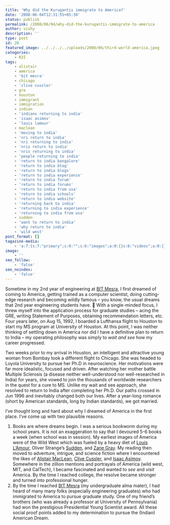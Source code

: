 ```yaml
---
title: 'Why did the Kurugantis immigrate to America?'
date: '2008-06-04T12:31:55+05:30'
status: publish
permalink: /2008/06/04/why-did-the-kurugantis-immigrate-to-america
author: vishy
description: ''
type: post
id: 20
featured_image: ../../../../uploads/2008/06/third-world-america.jpeg
categories: 
    - R2I
tags:
    - alistair
    - america
    - 'bit mesra'
    - chicago
    - 'clive cussler'
    - gre
    - houston
    - immigrant
    - immigration
    - indian
    - 'indians returning to india'
    - 'isaac asimov'
    - 'louis lamour'
    - maclean
    - 'moving to india'
    - 'nri return to india'
    - 'nri returning to india'
    - 'nris return to india'
    - 'nris returning to india'
    - 'people returning to india'
    - 'return to india bangalore'
    - 'return to india blog'
    - 'return to india blogs'
    - 'return to india experience'
    - 'return to india forum'
    - 'return to india forums'
    - 'return to india from usa'
    - 'return to india schools'
    - 'return to india website'
    - 'returning back to india'
    - 'returning to india experience'
    - 'returning to india from usa'
    - sudden
    - 'want to return to india'
    - 'why return to india'
    - 'wild west'
post_format: []
tagazine-media:
    - 'a:7:{s:7:"primary";s:0:"";s:6:"images";a:0:{}s:6:"videos";a:0:{}s:11:"image_count";s:1:"0";s:6:"author";s:7:"2859667";s:7:"blog_id";s:7:"2786457";s:9:"mod_stamp";s:19:"2010-02-19 03:21:58";}'
image:
    - ''
seo_follow:
    - 'false'
seo_noindex:
    - 'false'
---
```


Sometime in my 2nd year of engineering at [BIT Mesra](http://www.bitmesra.ac.in/), I first dreamed of coming to America, getting trained as a computer scientist, doing cutting-edge research and becoming wildly famous – you know, the usual dreams that 2nd year engineering students have. 🙂 With a single-minded focus, I threw myself into the application process for graduate studies – acing the GRE, writing Statement of Purposes, obtaining recommendation letters, etc. Four years later, on Aug 15, 1992, I boarded a Lufthansa flight to Houston to start my MS program at University of Houston. At this point, I was neither thinking of settling down in America nor did I have a definitive plan to return to India – my operating philosophy was simply to *wait and see* how my career progressed.

Two weeks prior to my arrival in Houston, an intelligent and attractive young woman from Bombay took a different flight to Chicago. She was headed to Loyola University to pursue her Ph.D in neuroscience. Her motivations were far more idealistic, focused and driven. After watching her mother battle Multiple Sclerosis (a disease neither well-understood nor well-researched in India) for years, she vowed to join the thousands of worldwide researchers in the quest for a cure to MS. Unlike my wait and see approach, she resolved to return to India after completing her Ph.D. Our paths crossed in Jun 1996 and inevitably changed both our lives. After a year-long romance (short by American standards, long by Indian standards), we got married.

I’ve thought long and hard about why I dreamed of America in the first place. I’ve come up with two plausible reasons.

1. Books are where dreams begin. I was a serious bookworm during my school years. It is not an exaggeration to say that I devoured 5-6 books a week (when school was in session). My earliest images of America were of the Wild West which was fueled by a heavy diet of [Louis L’Amour](http://www.louislamour.com/), Oliver Strange’s [Sudden](http://en.wikipedia.org/wiki/Sudden), and [Zane Gray](http://en.wikipedia.org/wiki/Zane_Grey). My reading then moved to adventure, intrigue, and science fiction where I encountered the likes of [Alistair MacLean](http://en.wikipedia.org/wiki/Alistair_MacLean), [Clive Cussler](http://en.wikipedia.org/wiki/Clive_Cussler), and [Isaac Asimov](http://en.wikipedia.org/wiki/Isaac_Asimov). Somewhere in the zillion mentions and portrayals of America (wild west, MIT, and CalTech), I became fascinated and wanted to *see* and *visit* America. By the time I reached college, the resolve became stronger and turned into professional hunger.
2. By the time I reached [BIT Mesra](http://www.bitmesra.ac.in/) (my undergraduate alma mater), I had heard of many many folks (especially engineering graduates) who had immigrated to America to pursue graduate study. One of my friend’s brothers (who was already a professor at University of Pennsylvania) had won the prestigious Presidential Young Scientist award. All these social proof points added to my determination to pursue the (Indian) American Dream.

